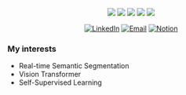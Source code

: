 <div align=center>
    <img src="https://img.shields.io/badge/Python-3776AB?style=flat-square&logo=Python&logoColor=fff"/>
    <img src="https://img.shields.io/badge/PyTorch-EE4C2C?style=flat-square&logo=PyTorch&logoColor=fff"/>
    <img src="https://img.shields.io/badge/TensorFlow-FF6F00?style=flat-square&logo=TensorFlow&logoColor=fff"/>
    <img src="https://img.shields.io/badge/Keras-D00000?style=flat-square&logo=Keras&logoColor=fff"/>
    <img src="https://img.shields.io/badge/ScikitLearn-F7931E?style=flat-square&logo=ScikitLearn&logoColor=fff"/>
</div>

<div align=center>  

[![LinkedIn](https://img.shields.io/badge/LinkedIn-Sangho%20Kim-blue?style=flat-square&logo=linkedin)](https://www.linkedin.com/in/sanghokim33/)
[![Email](https://img.shields.io/badge/Email-hoo7311@ajou.ac.kr-blue?style=flat-square&logo=gmail)](mailto:hoo7311@ajou.ac.kr)
[![Notion](https://img.shields.io/badge/Notion-sanghokim?style=flat-square&logo=Notion)](https://www.notion.so/Deep-Learning-Reseacher-13f22544be1e4c15896d59461d5652fe?pvs=4)
</div>


### My interests  
- Real-time Semantic Segmentation
- Vision Transformer
- Self-Supervised Learning
